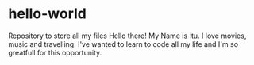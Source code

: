 # hello-world
Repository to store all my files
Hello there!
My Name is Itu. I love movies, music and travelling. I've wanted to learn to code all my life and I'm so greatfull for this opportunity.
